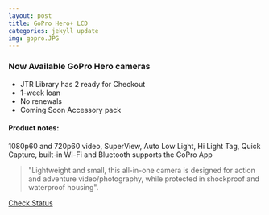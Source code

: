 ```yaml
---
layout: post
title: GoPro Hero+ LCD
categories: jekyll update
img: gopro.JPG
---
```

### Now Available GoPro Hero cameras
* JTR Library has 2 ready for Checkout
* 1-week loan 
* No renewals
* Coming Soon Accessory pack


#### Product notes:

1080p60 and 720p60 video, SuperView, Auto Low Light, Hi Light Tag, Quick Capture, built-in Wi-Fi and Bluetooth supports the GoPro App


> "Lightweight and small, this all-in-one camera is designed for action and adventure video/photography, while protected in shockproof and waterproof housing".

<a href="https://vufind.carli.illinois.edu/vf-dpu/Record/dpu_1256314" target="_blank" class="btn btn-primary btn-lg">Check Status</a>
